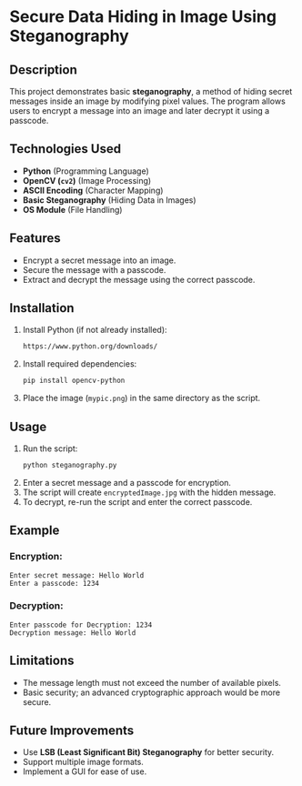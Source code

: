 # Secure Data Hiding in Image Using Steganography

## Description
This project demonstrates basic **steganography**, a method of hiding secret messages inside an image by modifying pixel values. The program allows users to encrypt a message into an image and later decrypt it using a passcode.

## Technologies Used
- **Python** (Programming Language)
- **OpenCV (`cv2`)** (Image Processing)
- **ASCII Encoding** (Character Mapping)
- **Basic Steganography** (Hiding Data in Images)
- **OS Module** (File Handling)

## Features
- Encrypt a secret message into an image.
- Secure the message with a passcode.
- Extract and decrypt the message using the correct passcode.

## Installation
1. Install Python (if not already installed):
   ```sh
   https://www.python.org/downloads/
   ```
2. Install required dependencies:
   ```sh
   pip install opencv-python
   ```
3. Place the image (`mypic.png`) in the same directory as the script.

## Usage
1. Run the script:
   ```sh
   python steganography.py
   ```
2. Enter a secret message and a passcode for encryption.
3. The script will create `encryptedImage.jpg` with the hidden message.
4. To decrypt, re-run the script and enter the correct passcode.

## Example
### Encryption:
```
Enter secret message: Hello World
Enter a passcode: 1234
```
### Decryption:
```
Enter passcode for Decryption: 1234
Decryption message: Hello World
```

## Limitations
- The message length must not exceed the number of available pixels.
- Basic security; an advanced cryptographic approach would be more secure.

## Future Improvements
- Use **LSB (Least Significant Bit) Steganography** for better security.
- Support multiple image formats.
- Implement a GUI for ease of use.


